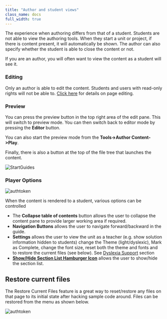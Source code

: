 ```yaml
---
title: "Author and student views"
class_name: docs
full_width: true
---
```


The experience when authoring differs from that of a student. Students are not able to view the authoring tools. When they start a unit or project, if there is content present, it will automatically be shown. The author can also specify whether the student is able to close the content or not.

If you are an author, you will often want to view the content as a student will see it. 

### Editing
Only an author is able to edit the content. Students and users with read-only rights will not be able to. [Click here](/docs/content/authoring/page-edit) for details on page editing.

### Preview
You can press the preview button in the top right area of the edit pane. This will switch to preview mode. You can then switch back to editor mode by pressing the **Editor** button.

You can also start the preview mode from the **Tools->Author Content->Play**.

Finally, there is also a button at the top of the file tree that launches the content.


<img alt="StartGuides" src="/img/docs/guides/startguides.png" class="simple"/>


### Player Options
<img alt="authtoken" src="/img/docs/guides/playmode.png" class="simple"/>

When the content is rendered to a student, various options can be controlled

- The **Collapse table of contents**  button allows the user to collapse the content pane to provide larger working area if required.
- **Navigation Buttons** allows the user to navigate forward/backward in the guide.
- **Settings** allows the user to view the unit as a teacher (e.g. show solution information hidden to students) change the Theme (light/dyslexic), Mark as Complete, change the font size, reset both the theme and fonts and to restore the current files (see below). See [Dyslexia Support](/docs/dashboard/student/dyslexia/) section
- **[Show/Hide Section List Hamburger Icon](/docs/content/authoring/collapse/)** allows the user to show/hide the section list.

## Restore current files
The Restore Current Files feature is a great way to reset/restore any files on that page to its initial state after hacking sample code around. Files can be restored from the menu as shown below.

<img alt="authtoken" src="/img/docs/guides/reset.png" class="simple"/>

